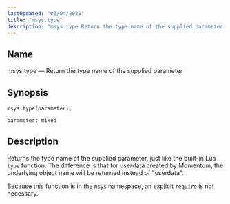 ```yaml
---
lastUpdated: "03/04/2020"
title: "msys.type"
description: "msys type Return the type name of the supplied parameter msys type parameter Returns the type name of the supplied parameter just like the built in Lua type function The difference is that for userdata created by Momentum the underlying object name will be returned instead of userdata Because this..."
---
```


<a name="lua.ref.msys.type"></a> 
## Name

msys.type — Return the type name of the supplied parameter

<a name="idp24801616"></a> 
## Synopsis

`msys.type(parameter);`

`parameter: mixed`<a name="idp24804288"></a> 
## Description

Returns the type name of the supplied parameter, just like the built-in Lua `type` function. The difference is that for userdata created by Momentum, the underlying object name will be returned instead of "userdata".

Because this function is in the `msys` namespace, an explicit `require` is not necessary.